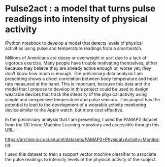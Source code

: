 # Pulse2act : a model that turns pulse readings into intensity of physical activity

IPython notebook to develop a model that detects levels of physical activities using pulse and temperature 
readings from a smartwatch. 

Millions of Americans are obese or overweight in part due to a lack of vigorous exercise. Many people have trouble 
motivating themselves,  either because they believe they are already active enough or, worse yet, they don’t know 
how much is enough. The preliminary data analysis I am presenting shows a direct correlation between body temperature 
and heart rate measured at the hand. This is important, because this data and the model that I propose to develop 
in this project could be used to design wearable devices that track the intensity of the physical activity using simple
and inexpensive temperature and pulse sensors. This project has the potential to lead to the development of a wearable 
activity monitoring device similar to the Apple watch, but more cost effective.

In the preliminary analysis that I am presenting, I used the PAMAP2 dataset from the UC Irvine Machine Learning 
repository and accessible through this URL:

https://archive.ics.uci.edu/ml/datasets/PAMAP2+Physical+Activity+Monitoring

I used this dataset to train a support vector machine classifier to associate the pulse readings to
intensity levels of the physical activity of the subject.
